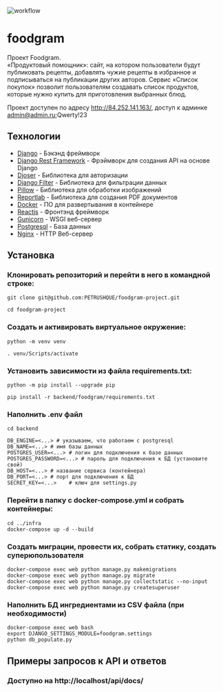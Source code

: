 ![workflow](https://github.com/petrushque/foodgram-project-react/actions/workflows/foodgram_workflow.yml/badge.svg)
# foodgram

Проект Foodgram.\
«Продуктовый помощник»: сайт, на котором пользователи будут публиковать рецепты,
добавлять чужие рецепты в избранное и подписываться на публикации других авторов.
Сервис «Список покупок» позволит пользователям создавать список продуктов,
которые нужно купить для приготовления выбранных блюд.

Проект доступен по адресу http://84.252.141.163/, доступ к админке admin@admin.ru;Qwerty!23

## Технологии
- [Django] - Бэкэнд фреймворк
- [Django Rest Framework] - Фрэймворк для создания API на основе Django
- [Djoser] - Библиотека для авторизации
- [Django Filter] - Библиотека для фильтрации данных
- [Pillow] - Библиотека для обработки изображений
- [Reportlab] - Библиотека для создания PDF документов
- [Docker] - ПО для развертывания в контейнере
- [Reactjs] - Фронтэнд фреймворк
- [Gunicorn] - WSGI веб-сервер
- [Postgresql] - База данных
- [Nginx] - HTTP Веб-сервер

## Установка

### Клонировать репозиторий и перейти в него в командной строке:
```
git clone git@github.com:PETRUSHQUE/foodgram-project.git
```
```
cd foodgram-project
```
### Cоздать и активировать виртуальное окружение:
```
python -m venv venv
```
```
. venv/Scripts/activate
```
### Установить зависимости из файла requirements.txt:
```
python -m pip install --upgrade pip
```
```
pip install -r backend/foodgram/requirements.txt
```
### Наполнить .env файл
```
cd backend

DB_ENGINE=<...> # указываем, что работаем с postgresql
DB_NAME=<...> # имя базы данных
POSTGRES_USER=<...> # логин для подключения к базе данных
POSTGRES_PASSWORD=<...> # пароль для подключения к БД (установите свой)
DB_HOST=<...> # название сервиса (контейнера)
DB_PORT=<...> # порт для подключения к БД
SECRET_KEY=<...>	# ключ для settings.py
```
### Перейти в папку с docker-compose.yml и собрать контейнеры:
```
cd ../infra
docker-compose up -d --build
```
### Создать миграции, провести их, собрать статику, создать суперюпользователя
```
docker-compose exec web python manage.py makemigrations
docker-compose exec web python manage.py migrate
docker-compose exec web python manage.py collectstatic --no-input
docker-compose exec web python manage.py createsuperuser
```
### Наполнить БД ингредиентами из CSV файла (при необходимости)
```
docker-compose exec web bash
export DJANGO_SETTINGS_MODULE=foodgram.settings
python db_populate.py
```
## Примеры запросов к API и ответов
### Доступно на http://localhost/api/docs/

[//]: # 

   [Django]: <https://www.djangoproject.com/>
   [Django Rest Framework]: <https://www.django-rest-framework.org/>
   [Django Filter]: <https://github.com/carltongibson/django-filter/>
   [Djoser]: <https://github.com/sunscrapers/djoser/>
   [Pillow]: <https://python-pillow.org/>
   [Reportlab]: <http://www.reportlab.com/>
   [Docker]: <https://www.docker.com/>
   [Gunicorn]: <https://gunicorn.org/>
   [Postgresql]: <https://www.postgresql.org/>
   [Nginx]: <https://nginx.org/>
   [Reactjs]: <https://reactjs.org/>
